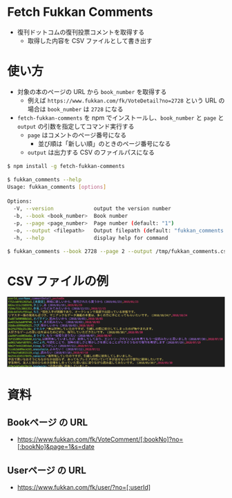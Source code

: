# Fetch Fukkan Comments
- 復刊ドットコムの復刊投票コメントを取得する
  - 取得した内容を CSV ファイルとして書き出す

# 使い方
- 対象の本のページの URL から `book_number` を取得する
  - 例えば `https://www.fukkan.com/fk/VoteDetail?no=2728` という URL の場合は `book_number` は `2728` になる
- `fetch-fukkan-comments` を npm でインストールし、`book_number` と `page` と `output` の引数を指定してコマンド実行する
  - `page` はコメントのページ番号になる
    - 並び順は「新しい順」のときのページ番号になる
  - `output` は出力する CSV のファイルパスになる

```bash
$ npm install -g fetch-fukkan-comments
```

```bash
$ fukkan_comments --help
Usage: fukkan_comments [options]

Options:
  -V, --version             output the version number
  -b, --book <book_number>  Book number
  -p, --page <page_number>  Page number (default: "1")
  -o, --output <filepath>   Output filepath (default: "fukkan_comments.csv")
  -h, --help                display help for command
```

```bash
$ fukkan_comments --book 2728 --page 2 --output /tmp/fukkan_comments.csv
```

# CSV ファイルの例
![CSV ファイルの例](./csv_screenshot.png)

# 資料

## Bookページ の URL
- https://www.fukkan.com/fk/VoteComment/[:bookNo]?no=[:bookNo]&page=1&s=date

## Userページ の URL
- https://www.fukkan.com/fk/user/?no=[:userId]
